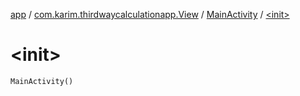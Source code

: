 [app](../../index.md) / [com.karim.thirdwaycalculationapp.View](../index.md) / [MainActivity](index.md) / [&lt;init&gt;](./-init-.md)

# &lt;init&gt;

`MainActivity()`